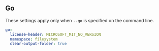 ## Go

These settings apply only when `--go` is specified on the command line.

``` yaml $(go)
go:
  license-header: MICROSOFT_MIT_NO_VERSION
  namespace: filesystem
  clear-output-folder: true
```
